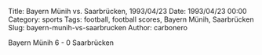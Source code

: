 Title: Bayern Münih vs. Saarbrücken, 1993/04/23
Date: 1993/04/23 00:00
Category: sports
Tags: football, football scores, Bayern Münih, Saarbrücken
Slug: bayern-munih-vs-saarbrucken
Author: carbonero


Bayern Münih 6 - 0 Saarbrücken
